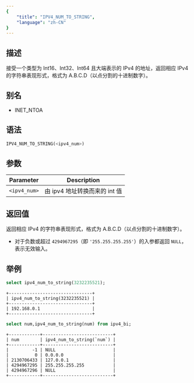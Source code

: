 ```yaml
---
{
    "title": "IPV4_NUM_TO_STRING",
    "language": "zh-CN"
}
---
```


## 描述
接受一个类型为 Int16、Int32、Int64 且大端表示的 IPv4 的地址，返回相应 IPv4 的字符串表现形式，格式为 A.B.C.D（以点分割的十进制数字）。

## 别名
- INET_NTOA

## 语法
```sql
IPV4_NUM_TO_STRING(<ipv4_num>)
```

## 参数
| Parameter | Description                                      |
|-----------|--------------------------------------------------|
| `<ipv4_num>`      | 由 ipv4 地址转换而来的 int 值  |

## 返回值
返回相应 IPv4 的字符串表现形式，格式为 A.B.C.D（以点分割的十进制数字）。
- 对于负数或超过 `4294967295`（即 `'255.255.255.255'`）的入参都返回 `NULL`，表示无效输入。

## 举例
```sql
select ipv4_num_to_string(3232235521);
```
```text
+--------------------------------+
| ipv4_num_to_string(3232235521) |
+--------------------------------+
| 192.168.0.1                    |
+--------------------------------+
```
```sql
select num,ipv4_num_to_string(num) from ipv4_bi;
```
```text
+------------+---------------------------+
| num        | ipv4_num_to_string(`num`) |
+------------+---------------------------+
|         -1 | NULL                      |
|          0 | 0.0.0.0                   |
| 2130706433 | 127.0.0.1                 |
| 4294967295 | 255.255.255.255           |
| 4294967296 | NULL                      |
+------------+---------------------------+
```
